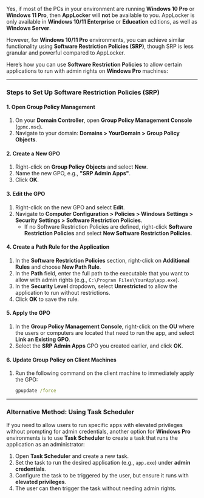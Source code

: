 Yes, if most of the PCs in your environment are running **Windows 10 Pro** or **Windows 11 Pro**, then **AppLocker** will **not** be available to you. AppLocker is only available in **Windows 10/11 Enterprise** or **Education** editions, as well as **Windows Server**.

However, for **Windows 10/11 Pro** environments, you can achieve similar functionality using **Software Restriction Policies (SRP)**, though SRP is less granular and powerful compared to AppLocker.

Here’s how you can use **Software Restriction Policies** to allow certain applications to run with admin rights on **Windows Pro** machines:

---

### Steps to Set Up Software Restriction Policies (SRP)

#### **1. Open Group Policy Management**
1. On your **Domain Controller**, open **Group Policy Management Console** (`gpmc.msc`).
2. Navigate to your domain: **Domains > YourDomain > Group Policy Objects**.

#### **2. Create a New GPO**
1. Right-click on **Group Policy Objects** and select **New**.
2. Name the new GPO, e.g., **"SRP Admin Apps"**.
3. Click **OK**.

#### **3. Edit the GPO**
1. Right-click on the new GPO and select **Edit**.
2. Navigate to **Computer Configuration > Policies > Windows Settings > Security Settings > Software Restriction Policies**.
   - If no Software Restriction Policies are defined, right-click **Software Restriction Policies** and select **New Software Restriction Policies**.

#### **4. Create a Path Rule for the Application**
1. In the **Software Restriction Policies** section, right-click on **Additional Rules** and choose **New Path Rule**.
2. In the **Path** field, enter the full path to the executable that you want to allow with admin rights (e.g., `C:\Program Files\YourApp\app.exe`).
3. In the **Security Level** dropdown, select **Unrestricted** to allow the application to run without restrictions.
4. Click **OK** to save the rule.

#### **5. Apply the GPO**
1. In the **Group Policy Management Console**, right-click on the **OU** where the users or computers are located that need to run the app, and select **Link an Existing GPO**.
2. Select the **SRP Admin Apps** GPO you created earlier, and click **OK**.

#### **6. Update Group Policy on Client Machines**
1. Run the following command on the client machine to immediately apply the GPO:
   ```cmd
   gpupdate /force
   ```

---

### Alternative Method: Using Task Scheduler

If you need to allow users to run specific apps with elevated privileges without prompting for admin credentials, another option for **Windows Pro** environments is to use **Task Scheduler** to create a task that runs the application as an administrator:

1. Open **Task Scheduler** and create a new task.
2. Set the task to run the desired application (e.g., `app.exe`) under **admin credentials**.
3. Configure the task to be triggered by the user, but ensure it runs with **elevated privileges**.
4. The user can then trigger the task without needing admin rights.

